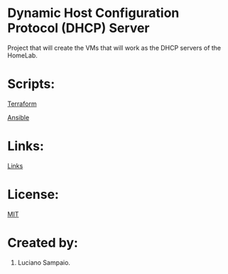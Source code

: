 # Dynamic Host Configuration Protocol (DHCP) Server
Project that will create the VMs that will work as the DHCP servers of the HomeLab.

# Scripts:
[Terraform](terraform/ "Terraform")

[Ansible](ansible/ "Ansible")

# Links:

[Links](links.md "Links")

# License:

[MIT](LICENSE "MIT License")

# Created by: 

1. Luciano Sampaio.
